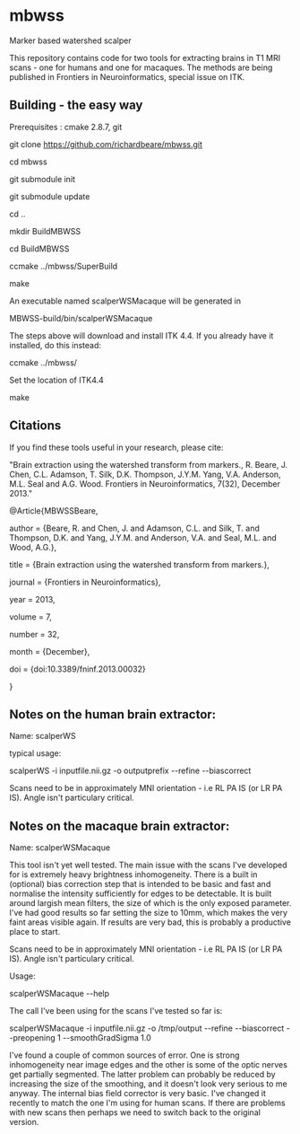 mbwss
=====

Marker based watershed scalper

This repository contains code for two tools for extracting brains in
T1 MRI scans - one for humans and one for macaques. The methods are
being published in Frontiers in Neuroinformatics, special issue on
ITK.


Building - the easy way
--------

Prerequisites : cmake 2.8.7, git

git clone https://github.com/richardbeare/mbwss.git

cd mbwss

git submodule init

git submodule update

cd ..

mkdir BuildMBWSS

cd BuildMBWSS

ccmake ../mbwss/SuperBuild

make

An executable named scalperWSMacaque will be generated in 

MBWSS-build/bin/scalperWSMacaque


The steps above will download and install ITK 4.4. If you already
have it installed, do this instead:

ccmake ../mbwss/

Set the location of ITK4.4

make

Citations
---------

If you find these tools useful in your research, please cite:

"Brain extraction using the watershed transform from markers., R. Beare, J. Chen, C.L. Adamson, T. Silk, D.K. Thompson, J.Y.M. Yang, V.A. Anderson, M.L. Seal and A.G. Wood. Frontiers in Neuroinformatics, 7(32), December 2013."


@Article{MBWSSBeare,

  author =       {Beare, R. and Chen, J. and Adamson, C.L. and  Silk, T. and Thompson, D.K. and Yang, J.Y.M. and Anderson, V.A. and Seal, M.L. and Wood, A.G.},

  title =        {Brain extraction using the watershed transform from markers.},

  journal =      {Frontiers in Neuroinformatics},

  year =         2013,

  volume =       7,

  number =       32,

  month =        {December},

  doi = {doi:10.3389/fninf.2013.00032}

}


Notes on the human brain extractor:
-----------------------------------

Name: scalperWS

typical usage:

scalperWS -i inputfile.nii.gz -o outputprefix --refine  --biascorrect


Scans need to be in approximately MNI orientation - i.e RL PA IS (or
LR PA IS). Angle isn't particulary critical.


Notes on the macaque brain extractor:
-------------------------------------

Name: scalperWSMacaque

This tool isn't yet well tested. The main issue with the scans I've
developed for is extremely heavy brightness inhomogeneity. There is a
built in (optional) bias correction step that is intended to be basic
and fast and normalise the intensity sufficiently for edges to be
detectable. It is built around largish mean filters, the size of which
is the only exposed parameter. I've had good results so far setting
the size to 10mm, which makes the very faint areas visible again. If
results are very bad, this is probably a productive place to start.

Scans need to be in approximately MNI orientation - i.e RL PA IS (or
LR PA IS). Angle isn't particulary critical.

Usage:

scalperWSMacaque --help

The call I've been using for the scans I've tested so far is:

scalperWSMacaque -i inputfile.nii.gz -o /tmp/output --refine --biascorrect --preopening 1 --smoothGradSigma 1.0

I've found a couple of common sources of error. One is strong inhomogeneity 
near image edges and the other is some of the optic nerves get partially
segmented. The latter problem can probably be reduced by increasing
the size of the smoothing, and it doesn't look very serious to me anyway.
The internal bias field corrector is very basic. I've changed it recently
to match the one I'm using for human scans. If there are
problems with new scans then perhaps we need to switch back to the original version.

